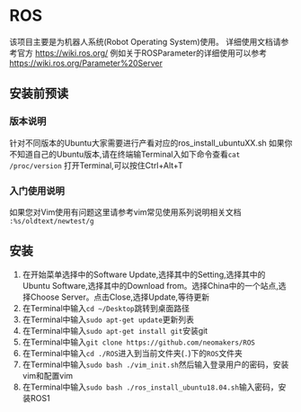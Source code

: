 # ROS
该项目主要是为机器人系统(Robot Operating System)使用。
详细使用文档请参考官方 https://wiki.ros.org/
例如关于ROSParameter的详细使用可以参考 <link>https://wiki.ros.org/Parameter%20Server</link>
## 安装前预读
### 版本说明
针对不同版本的Ubuntu大家需要进行产看对应的ros_install_ubuntuXX.sh
如果你不知道自己的Ubuntu版本,请在终端输Terminal入如下命令查看`cat /proc/version`
打开Terminal,可以按住Ctrl+Alt+T
### 入门使用说明
如果您对Vim使用有问题这里请参考vim常见使用系列说明相关文档
`:%s/oldtext/newtest/g`
## 安装
  1. 在开始菜单选择中的Software Update,选择其中的Setting,选择其中的Ubuntu Software,选择其中的Download from。选择China中的一个站点,选择Choose Server。点击Close,选择Update,等待更新
  2. 在Terminal中输入`cd ~/Desktop`跳转到桌面路径
  3. 在Terminal中输入`sudo apt-get update`更新列表
  4. 在Terminal中输入`sudo apt-get install git`安装git
  5. 在Terminal中输入`git clone https://github.com/neomakers/ROS`
  6. 在Terminal中输入`cd ./ROS`进入到当前文件夹(`.`)下的`ROS`文件夹
  7. 在Terminal中输入`sudo bash ./vim_init.sh`然后输入登录用户的密码，安装vim和配置vim
  8. 在Terminal中输入`sudo bash ./ros_install_ubuntu18.04.sh`输入密码，安装ROS1

     
